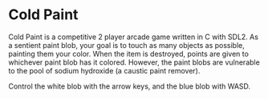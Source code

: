 # Cold Paint
Cold Paint is a competitive 2 player arcade game written in C with SDL2. As a sentient paint blob, your goal is to touch as many objects as possible, painting them your color. When the item is destroyed, points are given to whichever paint blob has it colored. However, the paint blobs are vulnerable to the pool of sodium hydroxide (a caustic paint remover).

Control the white blob with the arrow keys, and the blue blob with WASD.
